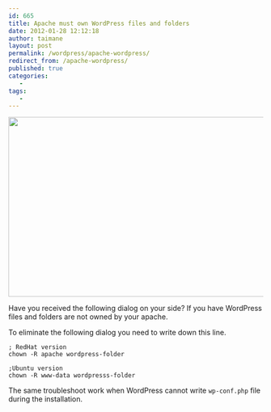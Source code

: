 ```yaml
---
id: 665
title: Apache must own WordPress files and folders
date: 2012-01-28 12:12:18
author: taimane
layout: post
permalink: /wordpress/apache-wordpress/
redirect_from: /apache-wordpress/
published: true
categories:
   -
tags:
   -
---
```

<a href="https://programming-review.com/wp-content/uploads/2012/01/troublewithapache.png"><img class="alignnone size-full wp-image-666" title="troublewithapache" src="https://programming-review.com/wp-content/uploads/2012/01/troublewithapache.png" alt="" width="553" height="356" /></a>

Have you received the following dialog on your side? If you have WordPress files and folders are not owned by your apache.

To eliminate the following dialog you need to write down this line.


```
; RedHat version
chown -R apache wordpress-folder

;Ubuntu version
chown -R www-data wordpresss-folder
```

The same troubleshoot work when WordPress cannot write <code>wp-conf.php</code> file during the installation.

